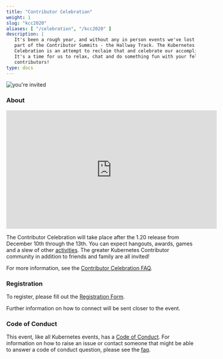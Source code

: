 ```yaml
---
title: "Contributor Celebration"
weight: 1
slug: "kcc2020"
aliases: [ "/celebration", "/kcc2020" ]
description: |
   It's been a rough year, and without any in person events we've lost the best
   part of the Contributor Summits - the Hallway Track. The Kubernetes Contributor
   Celebration is an attempt to reclaim that and celebrate our accomplishments.
   It's a time for us to relax, chat and do something fun with your fellow
   contributors!
type: docs
---
```


<img align="center" alt="you're invited" style="max-width:50%;" src="/events/kcc2020/invited.png">

### About

<iframe width="560" height="315" src="https://www.youtube.com/embed/qBJ2tEbwSzY?start=523" frameborder="0" allow="accelerometer; autoplay; clipboard-write; encrypted-media; gyroscope; picture-in-picture" allowfullscreen></iframe>

The Contributor Celebration will take place after the 1.20 release from December
10th through the 13th. You can expect hangouts, awards, games and a slew of
other [activities]. The greater Kubernetes Contributor community in addition to
friends and family are all invited!

For more information, see the  [Contributor Celebration FAQ][faq].

### Registration

To register, please fill out the [Registration Form].

Further information on how to connect will be sent closer to the event.

### Code of Conduct

This event, like all Kubernetes events, has a [Code of Conduct]. For information
on how to raise an issue or contact someone that might be able to answer a code
of conduct question, please see the [faq].

[activities]: ./activities
[faq]: ./faq
[Registration Form]: https://forms.gle/51tqQgxuHxLaeU1P8
[Code of Conduct]: /resources/code-of-conduct

